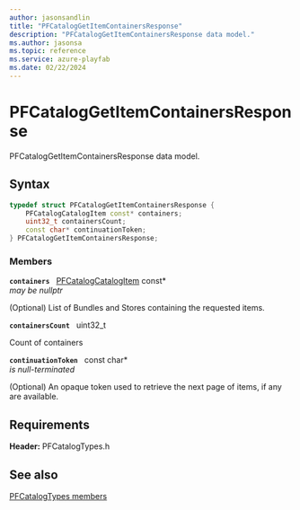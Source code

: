 ```yaml
---
author: jasonsandlin
title: "PFCatalogGetItemContainersResponse"
description: "PFCatalogGetItemContainersResponse data model."
ms.author: jasonsa
ms.topic: reference
ms.service: azure-playfab
ms.date: 02/22/2024
---
```


# PFCatalogGetItemContainersResponse  

PFCatalogGetItemContainersResponse data model.  

## Syntax  
  
```cpp
typedef struct PFCatalogGetItemContainersResponse {  
    PFCatalogCatalogItem const* containers;  
    uint32_t containersCount;  
    const char* continuationToken;  
} PFCatalogGetItemContainersResponse;  
```
  
### Members  
  
**`containers`** &nbsp; [PFCatalogCatalogItem](pfcatalogcatalogitem.md) const*  
*may be nullptr*  
  
(Optional) List of Bundles and Stores containing the requested items.
  
**`containersCount`** &nbsp; uint32_t  
  
Count of containers
  
**`continuationToken`** &nbsp; const char*  
*is null-terminated*  
  
(Optional) An opaque token used to retrieve the next page of items, if any are available.
  
  
## Requirements  
  
**Header:** PFCatalogTypes.h
  
## See also  
[PFCatalogTypes members](../pfcatalogtypes_members.md)  

  
  
